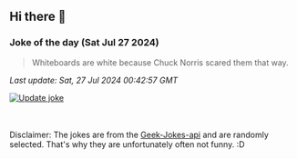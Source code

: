 ## Hi there 👋

### Joke of the day (Sat Jul 27 2024)
<!-- joke -->
>Whiteboards are white because Chuck Norris scared them that way.
<!-- /joke -->

*Last update: Sat, 27 Jul 2024 00:42:57 GMT*

[![Update joke](https://github.com/nclskfm/nclskfm/actions/workflows/joke.yml/badge.svg)](https://github.com/nclskfm/nclskfm/actions/workflows/joke.yml)

<br><br>
Disclaimer: The jokes are from the [Geek-Jokes-api](https://github.com/sameerkumar18/geek-joke-api) and are randomly selected. That's why they are unfortunately often not funny. :D
